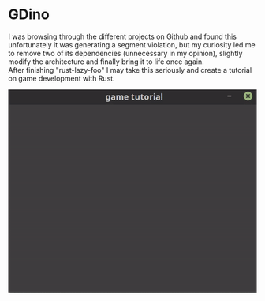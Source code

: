 # GDino

I was browsing through the different projects on Github and found [this](https://github.com/sunjay/rust-simple-game-dev-tutorial) unfortunately it was generating a segment violation, but my curiosity led me to remove two of its dependencies (unnecessary in my opinion), slightly modify the architecture and finally bring it to life once again.
</br>
After finishing "rust-lazy-foo" I may take this seriously and create a tutorial on game development with Rust. 

![preview](./preview.gif)
